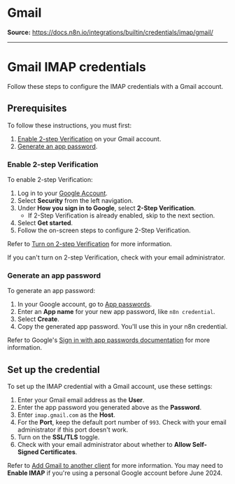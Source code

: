 # Gmail

**Source:** https://docs.n8n.io/integrations/builtin/credentials/imap/gmail/

---

# Gmail IMAP credentials

Follow these steps to configure the IMAP credentials with a Gmail account.

## Prerequisites

To follow these instructions, you must first:

1. [Enable 2-step Verification](#enable-2-step-verification) on your Gmail account.
2. [Generate an app password](#generate-an-app-password).

### Enable 2-step Verification

To enable 2-step Verification:

1. Log in to your [Google Account](https://myaccount.google.com/).
2. Select **Security** from the left navigation.
3. Under **How you sign in to Google**, select **2-Step Verification**.
   - If 2-Step Verification is already enabled, skip to the next section.
4. Select **Get started**.
5. Follow the on-screen steps to configure 2-Step Verification.

Refer to [Turn on 2-step Verification](https://support.google.com/accounts/answer/185839) for more information.

If you can't turn on 2-step Verification, check with your email administrator.

### Generate an app password

To generate an app password:

1. In your Google account, go to [App passwords](https://myaccount.google.com/apppasswords).
2. Enter an **App name** for your new app password, like `n8n credential`.
3. Select **Create**.
4. Copy the generated app password. You'll use this in your n8n credential.

Refer to Google's [Sign in with app passwords documentation](https://support.google.com/accounts/answer/185833?hl=en) for more information.

## Set up the credential

To set up the IMAP credential with a Gmail account, use these settings:

1. Enter your Gmail email address as the **User**.
2. Enter the app password you generated above as the **Password**.
3. Enter `imap.gmail.com` as the **Host**.
4. For the **Port**, keep the default port number of `993`. Check with your email administrator if this port doesn't work.
5. Turn on the **SSL/TLS** toggle.
6. Check with your email administrator about whether to **Allow Self-Signed Certificates**.

Refer to [Add Gmail to another client](https://support.google.com/mail/answer/7126229?hl=en) for more information. You may need to **Enable IMAP** if you're using a personal Google account before June 2024.
